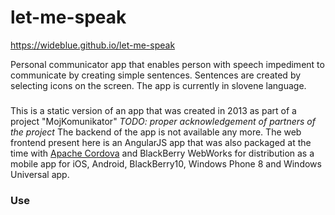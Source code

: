 # let-me-speak
https://wideblue.github.io/let-me-speak

Personal communicator app that enables person with speech impediment to communicate by creating simple sentences. Sentences are created by selecting icons on the screen. The app is currently in slovene language.

### 
This is a static version of an app that was created in 2013 as part of a project "MojKomunikator"  *TODO: proper acknowledgement of partners of the project* The backend of the app is not available  any more. The web frontend present here is an AngularJS app that was also packaged at the time with [Apache Cordova](https://cordova.apache.org/) and BlackBerry WebWorks for distribution as a mobile app for iOS, Android, BlackBerry10, Windows Phone 8 and Windows Universal app.


### Use 





